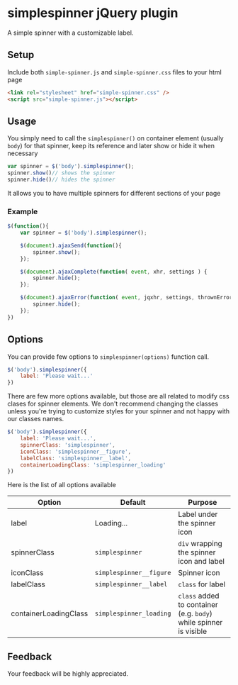 # simplespinner jQuery plugin
A simple spinner with a customizable label.


## Setup
Include both `simple-spinner.js` and `simple-spinner.css` files to your html page  

```html
<link rel="stylesheet" href="simple-spinner.css" />
<script src="simple-spinner.js"></script>
```

## Usage
You simply need to call the `simplespinner()` on container element (usually `body`) for that spinner, keep its reference and later show or hide it when necessary

```javascript
var spinner = $('body').simplespinner();
spinner.show()// shows the spinner
spinner.hide()// hides the spinner
```

It allows you to have multiple spinners for different sections of your page

### Example
```javascript
$(function(){
	var spinner = $('body').simplespinner();

	$(document).ajaxSend(function(){
		spinner.show();
	});

	$(document).ajaxComplete(function( event, xhr, settings ) {
		spinner.hide();
	});

	$(document).ajaxError(function( event, jqxhr, settings, thrownError ) {
		spinner.hide();
	});
})
```

## Options
You can provide few options to `simplespinner(options)` function call.

```javascript
$('body').simplespinner({
	label: 'Please wait...'	
})
```

There are few more options available, but those are all related to modify css clases for spinner elements. We don't recommend changing the classes unless you're trying to customize styles for your spinner and not happy with our classes names. 


```javascript
$('body').simplespinner({
	label: 'Please wait...',
	spinnerClass: 'simplespinner',
	iconClass: 'simplespinner__figure',
	labelClass: 'simplespinner__label',
	containerLoadingClass: 'simplespinner_loading'
})
```

Here is the list of all options available

Option | Default | Purpose
---|---|---
label|Loading...| Label under the spinner icon
spinnerClass|`simplespinner`| `div` wrapping the spinner icon and label
iconClass|`simplespinner__figure`| Spinner icon
labelClass|`simplespinner__label`| `class` for label
containerLoadingClass|`simplespinner_loading`| `class` added to container (e.g. `body`) while spinner is visible


## Feedback
Your feedback will be highly appreciated.